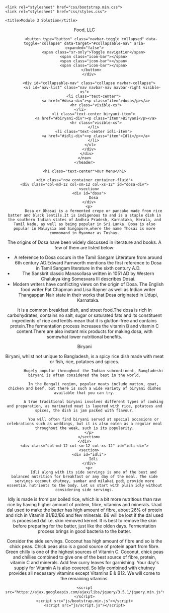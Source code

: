 <!DOCTYPE html>
<html>
<head>
    <meta charset="utf-8">
    <meta name="viewport" content="width=device-width, initial-scale=1">
    
    <link rel="stylesheet" href="css/bootstrap.min.css">
    <link rel="stylesheet" href="css/styles.css">
    
    <title>Module 3 Solution</title>
</head>
<body>
    <header class="nav-header">
    <nav id="header-nav" class="navbar navbar-default">
      <div class="container">
        <div class="navbar-header">
          <div class="navbar-brand">
            <p class="nav-brand">Food, LLC</p>
          </div>

          <button type="button" class="navbar-toggle collapsed" data-toggle="collapse" data-target="#collapsable-nav" aria-expanded="false">
            <span class="sr-only">Toggle navigation</span>
            <span class="icon-bar"></span>
            <span class="icon-bar"></span>
            <span class="icon-bar"></span>
          </button>
        </div>
        
        <div id="collapsable-nav" class="collapse navbar-collapse">
           <ul id="nav-list" class="nav navbar-nav navbar-right visible-xs">
            <li class="text-center">
              <a href="#dosa-div"><p class="item">dosa</p></a>
              <hr class="visible-xs">
            </li>            
            <li class="text-center biryani-item">
              <a href="#biryani-div"><p class="item">Biryani</p></a>
              <hr class="visible-xs">
            </li>
            <li class="text-center idli-item">
              <a href="#idli-div"><p class="item">Idli</p></a>
            </li>
          </ul> 
        </div>
      </div>
    </nav>
    </header>

    <h1 class="text-center">Our Menu</h1>

    <div class="row container container-fluid">
    <div class="col-md-12 col-sm-12 col-xs-12" id="dosa-div">
        <section>
        <div id="dosa">
            Dosa
        </div>
        <p>
            Dosa or Dhosai is a fermented crepe or pancake made from rice batter and black lentils.It is indigenous to and is a staple dish in the southern Indian states of Andhra Pradesh, Karnataka, Kerala, and Tamil Nadu, as well as being popular in Sri Lanka. Dosa is also popular in Malaysia and Singapore,where the name Thosai is more commonand in Myanmar as Toshay.

The origins of Dosa have been widely discussed in literature and books. A few of them are listed below:

* A reference to Dosa occurs in the Tamil Sangam Literature from around 6th century AD.Edward Farnworth mentions the first reference to Dosa in Tamil Sangam literature in the sixth century A.D.
* The Sanskrit classic Manasollasa written in 1051 AD by Western Chalukya king Somesvara III describes Dosai.
* Modern writers have conflicting views on the origin of Dosa. The English food writer Pat Chapman and Lisa Rayner as well as Indian writer Thangappan Nair state in their works that Dosa originated in Udupi, Karnataka.

It is a common breakfast dish, and street food.The dosa is rich in carbohydrates, contains no salt, sugar or saturated fats and its constituent ingredients of rice and lentils mean that it is glutton-free and contains protein.The fermentation process increases the vitamin B and vitamin C content.There are also instant mix products for making dosa, with somewhat lower nutritional benefits.
        </p>
        </section>
    </div>
    <div class="col-md-12 col-sm-12 col-xs-12" id="biryani-div">
        <section>
        <div id="biryani">
            Biryani
        </div>
        <p>
            Biryani, whilst not unique to Bangladesh, is a spicy rice dish made with meat or fish, rice, potatoes and spices.

            Hugely popular throughout the Indian subcontinent, Bangladeshi biryani is often considered the best in the world.

            In the Bengali region, popular meats include mutton, goat, chicken and beef, but there is such a wide variety of biryani dishes available that you can try.

            A true traditional biryani involves different types of cooking and preparation, as marinated meat is layered with rice, potatoes and spices, the dish is jam packed with flavour.

            You will often find biryani served at special occasions or celebrations such as weddings, but it is also eaten as a regular meal throughout the weak, such is its popularity.
        </p>
        </section>
    </div>
    <div class="col-md-12 col-sm-12 col-xs-12" id="idli-div">
        <section>
        <div id="idli">
            Idli
        </div>
        <p>
            Idli along with its side servings is one of the best and balanced nutrition for breakfast or any day of the meal. The side servings coconut chutney, sambar and milakai podi provide more essential nutrients to the body. Let us start with plain idly without considering side servings.

Idly is made is from par boiled rice, which is a bit more nutritious than raw rice by having higher amount of protein, fibre, vitamins and minerals. Urad dal used to make the batter has high amount of fibre, about 26% of protein and rich in Vitamin B1/B2/B6 and few minerals. B6 will be lost if the dal used is processed dal i.e. skin removed kernel. It is best to remove the skin before preparing for the batter, just like the olden days. Fermentation process brings in good bacteria to the batter.

Consider the side servings. Coconut has high amount of fibre and so is the chick peas. Chick peas also is a good source of protein apart from fibre. Green chilly is one of the highest sources of Vitamin C. Coconut, chick peas and chillies combined to give one of the best source of fibre, protein, vitamin C and minerals. Add few curry leaves for garnishing. Your day's supply for Vitamin A is also covered. So Idly combined with chutney provides all necessary vitamins except Vitamins E & B12. We will come to the remaining vitamins.
        </p>
        </section>
    </div>
    </div>

    <script src="https://ajax.googleapis.com/ajax/libs/jquery/3.5.1/jquery.min.js"></script>
    <script src="js/bootstrap.min.js"></script>
    <script src="js/script.js"></script>
</body>
</html
